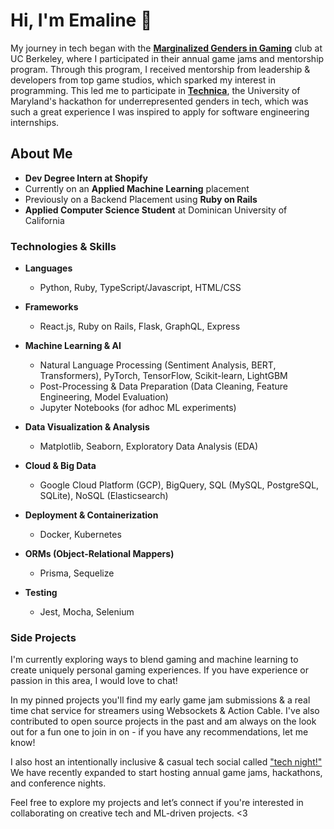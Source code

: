 # Hi, I'm Emaline 👋

My journey in tech began with the [**Marginalized Genders in Gaming**](https://cmgg.studentorg.berkeley.edu/) club at UC Berkeley, where I participated in their annual game jams and mentorship program. Through this program, I received mentorship from leadership & developers from top game studios, which sparked my interest in programming. This led me to participate in [**Technica**](https://gotechnica.org/), the University of Maryland's hackathon for underrepresented genders in tech, which was such a great experience I was inspired to apply for software engineering internships.

## About Me

- **Dev Degree Intern at Shopify**
- Currently on an **Applied Machine Learning** placement
- Previously on a Backend Placement using **Ruby on Rails**
- **Applied Computer Science Student** at Dominican University of California  

### Technologies & Skills

- **Languages**
  - Python, Ruby, TypeScript/Javascript, HTML/CSS

- **Frameworks**
  - React.js, Ruby on Rails, Flask, GraphQL, Express  

- **Machine Learning & AI**
  - Natural Language Processing (Sentiment Analysis, BERT, Transformers), PyTorch, TensorFlow, Scikit-learn, LightGBM  
  - Post-Processing & Data Preparation (Data Cleaning, Feature Engineering, Model Evaluation)
  - Jupyter Notebooks (for adhoc ML experiments)
 
- **Data Visualization & Analysis**
  - Matplotlib, Seaborn, Exploratory Data Analysis (EDA)

- **Cloud & Big Data**
  - Google Cloud Platform (GCP), BigQuery, SQL (MySQL, PostgreSQL, SQLite), NoSQL (Elasticsearch)  

- **Deployment & Containerization**
  - Docker, Kubernetes

- **ORMs (Object-Relational Mappers)**
  - Prisma, Sequelize

- **Testing**
  - Jest, Mocha, Selenium


### Side Projects

I'm currently exploring ways to blend gaming and machine learning to create uniquely personal gaming experiences. If you have experience or passion in this area, I would love to chat!

In my pinned projects you'll find my early game jam submissions & a real time chat service for streamers using Websockets & Action Cable. I've also contributed to open source projects in the past and am always on the look out for a fun one to join in on - if you have any recommendations, let me know!

I also host an intentionally inclusive & casual tech social called ["tech night!"](https://itstechnight.com) We have recently expanded to start hosting annual game jams, hackathons, and conference nights. 

Feel free to explore my projects and let’s connect if you're interested in collaborating on creative tech and ML-driven projects. <3

